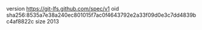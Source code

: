 version https://git-lfs.github.com/spec/v1
oid sha256:8535a7e38a240ec801015f7ac0f4643792e2a33f09d0e3c7dd4839bc4af8822c
size 2013
